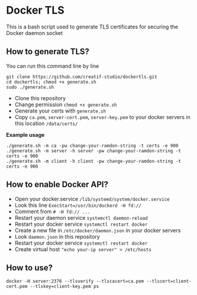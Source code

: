 # Docker TLS

This is a bash script used to generate TLS certificates for securing the Docker daemon socket

## How to generate TLS?

You can run this command line by line

```
git clone https://github.com/creatif-studio/dockertls.git
cd dockertls; chmod +x generate.sh
sudo ./generate.sh
```
- Clone this repository
- Change permission `chmod +x generate.sh`
- Generate your certs with `generate.sh`
- Copy `ca.pem`, `server-cert.pem`, `server-key.pem` to your docker servers in this location `/data/certs/`

**Example usage**
```
./generate.sh -m ca -pw change-your-ramdon-string -t certs -e 900
./generate.sh -m server -h server -pw change-your-ramdon-string -t certs -e 900
./generate.sh -m client -h client -pw change-your-ramdon-string -t certs -e 900
```

## How to enable Docker API?
- Open your docker.service `/lib/systemd/system/docker.service`
- Look this line `ExecStart=/usr/bin/dockerd -H fd://`
- Comment from `# -H fd:// ...`
- Restart your daemon service `systemctl daemon-reload`
- Restart your docker service `systemctl restart docker`
- Create a new file in `/etc/docker/daemon.json` in your docker servers
- Look `daemon.json` in this repository
- Restart your docker service `systemctl restart docker`
- Create virtual host `"echo your-ip server" > /etc/hosts`

## How to use?
```
docker -H server:2376 --tlsverify --tlscacert=ca.pem --tlscert=client-cert.pem --tlskey=client-key.pem ps
```
